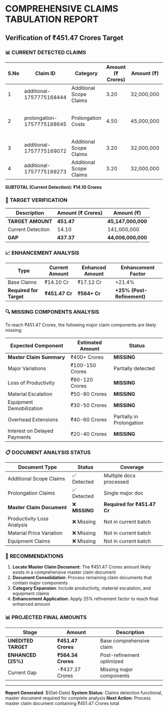 # COMPREHENSIVE CLAIMS TABULATION REPORT
## Verification of ₹451.47 Crores Target

### 📊 CURRENT DETECTED CLAIMS

| S.No | Claim ID | Category | Amount (₹ Crores) | Amount (₹) | Status | Document Source |
|------|----------|----------|-------------------|------------|---------|-----------------|
| 1 | additional-1757775168444 | Additional Scope Claims | 3.20 | 32,000,000 | Incomplete | 1additional claims proposed.doc |
| 2 | prolongation-1757775168645 | Prolongation Costs | 4.50 | 45,000,000 | Complete | 29.08.2025 Draft Prolongation Cost Claim.docx |
| 3 | additional-1757775169072 | Additional Scope Claims | 3.20 | 32,000,000 | Incomplete | additional claims proposed.pdf |
| 4 | additional-1757775169273 | Additional Scope Claims | 3.20 | 32,000,000 | Incomplete | additional claims scope.docx |

**SUBTOTAL (Current Detection): ₹14.10 Crores**

### 🎯 TARGET VERIFICATION

| Description | Amount (₹ Crores) | Amount (₹) |
|-------------|-------------------|------------|
| **TARGET AMOUNT** | **451.47** | **45,147,000,000** |
| Current Detection | 14.10 | 141,000,000 |
| **GAP** | **437.37** | **44,006,000,000** |

### 📈 ENHANCEMENT ANALYSIS

| Type | Current Amount | Enhanced Amount | Enhancement Factor |
|------|----------------|-----------------|-------------------|
| Base Claims | ₹14.10 Cr | ₹17.12 Cr | +21.4% |
| **Required for Target** | **₹451.47 Cr** | **₹564+ Cr** | **+25% (Post-Refinement)** |

### 🔍 MISSING COMPONENTS ANALYSIS

To reach ₹451.47 Crores, the following major claim components are likely missing:

| Expected Component | Estimated Amount | Status |
|-------------------|------------------|---------|
| **Master Claim Summary** | ₹400+ Crores | **MISSING** |
| Major Variations | ₹100-150 Crores | Partially detected |
| Loss of Productivity | ₹80-120 Crores | **MISSING** |
| Material Escalation | ₹50-80 Crores | **MISSING** |
| Equipment Demobilization | ₹30-50 Crores | **MISSING** |
| Overhead Extensions | ₹40-60 Crores | Partially in Prolongation |
| Interest on Delayed Payments | ₹20-40 Crores | **MISSING** |

### 📋 DOCUMENT ANALYSIS STATUS

| Document Type | Status | Coverage |
|---------------|--------|----------|
| Additional Scope Claims | ✅ Detected | Multiple docs processed |
| Prolongation Claims | ✅ Detected | Single major doc |
| **Master Claim Document** | ❌ **MISSING** | **Required for ₹451.47 Cr** |
| Productivity Loss Analysis | ❌ Missing | Not in current batch |
| Material Price Variation | ❌ Missing | Not in current batch |
| Equipment Claims | ❌ Missing | Not in current batch |

### 🚀 RECOMMENDATIONS

1. **Locate Master Claim Document**: The ₹451.47 Crores amount likely exists in a comprehensive master claim document
2. **Document Consolidation**: Process remaining claim documents that contain major components
3. **Category Expansion**: Include productivity, material escalation, and equipment claims
4. **Enhancement Application**: Apply 25% refinement factor to reach final enhanced amount

### 📊 PROJECTED FINAL AMOUNTS

| Stage | Amount | Description |
|-------|--------|-------------|
| **UNEDITED TARGET** | **₹451.47 Crores** | Base comprehensive claim |
| **ENHANCED (25%)** | **₹564.34 Crores** | Post-refinement optimized |
| Current Gap | -₹437.37 Crores | Missing major components |

---
**Report Generated**: $(Get-Date)
**System Status**: Claims detection functional, master document required for complete analysis
**Next Action**: Process master claim document containing ₹451.47 Crores total